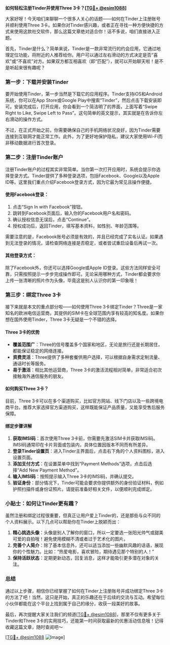 **如何轻松注册Tinder并使用Three 3卡？[[TG💪+ @esim1088](https://t.me/s/esim1088)]**

大家好呀！今天咱们来聊聊一个很多人关心的话题——如何在Tinder上注册账号并顺利使用Three 3卡。如果你对Tinder感兴趣，或者正在寻找一种方便快捷的方式来使用这款社交软件，那么这篇文章绝对适合你！话不多说，咱们直接进入正题。

首先，Tinder是什么？简单来说，Tinder是一款非常流行的约会应用，它通过地理定位功能，将附近的人推荐给你。用户可以通过左右滑动的方式决定是否“喜欢”或“不喜欢”对方。如果双方都互相喜欢（即“匹配”），就可以开始聊天啦！是不是听起来很有趣呢？

### 第一步：下载并安装Tinder

要开始使用Tinder，第一步当然是下载它的应用程序。Tinder支持iOS和Android系统，你可以在App Store或Google Play中搜索“Tinder”，然后点击下载安装即可。安装完成后，打开应用，你会看到一个简洁明了的界面，上面写着“Swipe Right to Like, Swipe Left to Pass”。这句简单的英文提示，其实就是在告诉你左右滑动的操作方式。

不过，在正式开始之前，你需要确保自己的手机网络状况良好，因为Tinder需要连接到互联网才能正常工作。此外，为了更好地保护隐私，建议大家使用Wi-Fi而非移动数据进行首次登录。

### 第二步：注册Tinder账户

注册Tinder账户的过程其实非常简单。当你第一次打开应用时，系统会提示你选择登录方式。Tinder提供了多种登录选项，包括Facebook、Google以及Apple ID等。这里我们重点介绍Facebook登录方式，因为它最为常见且操作便捷。

#### 使用Facebook登录：
1. 点击“Sign In with Facebook”按钮。
2. 跳转到Facebook页面后，输入你的Facebook用户名和密码。
3. 确认授权信息无误后，点击“Continue”。
4. 授权成功后，返回Tinder，填写基本资料，如性别、年龄范围等。

需要注意的是，Facebook账号必须是有效的，并且已经完成了实名认证。如果遇到无法登录的情况，请检查网络连接是否稳定，或者尝试重启设备后再试一次。

#### 其他登录方式：
除了Facebook外，你还可以选择Google或Apple ID登录。这些方法同样安全可靠，只需按照提示一步步完成操作即可。无论采用哪种方式，Tinder都会要求你上传一张清晰的照片作为头像，毕竟这是别人认识你的第一印象哦！

### 第三步：绑定Three 3卡

接下来就是本文的重点部分啦——如何使用Three 3卡绑定Tinder？Three是一家知名的欧洲电信运营商，其提供的SIM卡在全球范围内享有较高的知名度。如果你想在国外使用Tinder，Three 3卡无疑是一个不错的选择。

#### Three 3卡的优势
- **覆盖范围广**：Three的信号覆盖多个国家和地区，无论是旅行还是长期居住，都能保证稳定的网络连接。
- **资费灵活**：Three提供了多种套餐供用户选择，可以根据自身需求定制流量、通话时长等服务。
- **易于激活**：相比其他运营商，Three 3卡的激活流程相对简单，非常适合初次接触海外通信服务的朋友。

#### 如何购买Three 3卡？
目前，Three 3卡可以在多个渠道购买，比如官方网站、线下门店以及一些跨境电商平台。推荐大家选择官方渠道购买，这样既能保证产品质量，又能享受售后服务保障。

#### 绑定步骤详解
1. **获取IMSI码**：首次使用Three 3卡前，你需要先激活SIM卡并获取IMSI码。IMSI码通常印在卡片背面或包装内，具体位置因版本不同而有所差异。
2. **登录Tinder设置页**：进入Tinder主界面后，点击右下角的个人资料图标，进入设置页面。
3. **添加支付方式**：在设置菜单中找到“Payment Methods”选项，点击后选择“Add New Payment Method”。
4. **输入IMSI码**：按照提示输入Three 3卡的IMSI码，并确认提交。
5. **验证身份**：部分情况下，Tinder可能会要求你提供额外的身份验证材料，例如护照扫描件或身份证照片。请提前准备好相关文件，以便顺利完成绑定。

### 小贴士：如何让Tinder更有趣？
虽然注册和绑定过程很重要，但真正让用户爱上Tinder的，还是那些与众不同的个人资料展示。以下几点可以帮助你在Tinder上脱颖而出：

1. **精心挑选头像**：头像是别人了解你的窗口，所以一定要选一张阳光帅气或甜美可爱的自拍哦！避免使用模糊不清或者过于艺术化的图片。
2. **完善个人简介**：除了基本信息外，还可以适当添加一些幽默风趣的话语，展现你的个性魅力。比如：“热爱电影，喜欢冒险，期待遇见那个特别的人！”
3. **保持活跃状态**：定期更新动态，回复消息，这样才能吸引更多潜在对象的关注。

### 总结

通过以上步骤，相信你已经掌握了如何在Tinder上注册账号并成功绑定Three 3卡的方法了吧！当然，这只是开始，真正的乐趣还在于后续的交流与互动。希望每位小伙伴都能在这个平台上找到属于自己的缘分，收获一段美好的故事。

最后，再次提醒大家关注我们的频道[[TG💪+ @esim1088](https://t.me/s/esim1088)]，那里不仅有更多关于Tinder和Three 3卡的实用技巧，还能第一时间获取最新的优惠活动信息哦！记得收藏这篇文章，随时查阅吧～

[[TG💪+ @esim1088](https://t.me/s/esim1088) ![Image](https://i.postimg.cc/4NQfJmqS/Snipaste-2025-05-13-00-14-12.png)]